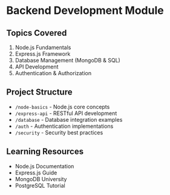 # Backend Development Module

## Topics Covered
1. Node.js Fundamentals
2. Express.js Framework
3. Database Management (MongoDB & SQL)
4. API Development
5. Authentication & Authorization

## Project Structure
- `/node-basics` - Node.js core concepts
- `/express-api` - RESTful API development
- `/database` - Database integration examples
- `/auth` - Authentication implementations
- `/security` - Security best practices

## Learning Resources
- Node.js Documentation
- Express.js Guide
- MongoDB University
- PostgreSQL Tutorial
